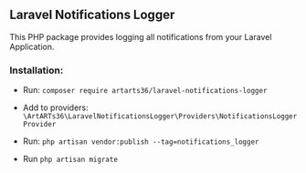 ## Laravel Notifications Logger

This PHP package provides logging all notifications from your Laravel Application.

### Installation:

- Run: `composer require artarts36/laravel-notifications-logger`

- Add to providers: `\ArtARTs36\LaravelNotificationsLogger\Providers\NotificationsLoggerProvider`

- Run: `php artisan vendor:publish --tag=notifications_logger`

- Run `php artisan migrate`
